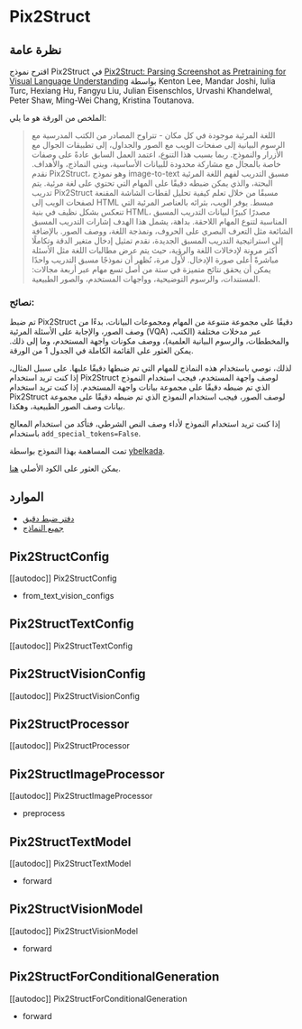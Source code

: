 # Pix2Struct

## نظرة عامة

اقترح نموذج Pix2Struct في [Pix2Struct: Parsing Screenshot as Pretraining for Visual Language Understanding](https://arxiv.org/abs/2210.03347) بواسطة Kenton Lee, Mandar Joshi, Iulia Turc, Hexiang Hu, Fangyu Liu, Julian Eisenschlos, Urvashi Khandelwal, Peter Shaw, Ming-Wei Chang, Kristina Toutanova.

الملخص من الورقة هو ما يلي:

> اللغة المرئية موجودة في كل مكان - تتراوح المصادر من الكتب المدرسية مع الرسوم البيانية إلى صفحات الويب مع الصور والجداول، إلى تطبيقات الجوال مع الأزرار والنموذج. ربما بسبب هذا التنوع، اعتمد العمل السابق عادةً على وصفات خاصة بالمجال مع مشاركة محدودة للبيانات الأساسية، وبنى النماذج، والأهداف. نقدم Pix2Struct، وهو نموذج image-to-text مسبق التدريب لفهم اللغة المرئية البحتة، والذي يمكن ضبطه دقيقًا على المهام التي تحتوي على لغة مرئية. يتم تدريب Pix2Struct مسبقًا من خلال تعلم كيفية تحليل لقطات الشاشة المقنعة لصفحات الويب إلى HTML مبسط. يوفر الويب، بثرائه بالعناصر المرئية التي تنعكس بشكل نظيف في بنية HTML، مصدرًا كبيرًا لبيانات التدريب المسبق المناسبة لتنوع المهام اللاحقة. بداهة، يشمل هذا الهدف إشارات التدريب المسبق الشائعة مثل التعرف البصري على الحروف، ونمذجة اللغة، ووصف الصور. بالإضافة إلى استراتيجية التدريب المسبق الجديدة، نقدم تمثيل إدخال متغير الدقة وتكاملًا أكثر مرونة لإدخالات اللغة والرؤية، حيث يتم عرض مطالبات اللغة مثل الأسئلة مباشرةً أعلى صورة الإدخال. لأول مرة، نُظهر أن نموذجًا مسبق التدريب واحدًا يمكن أن يحقق نتائج متميزة في ستة من أصل تسع مهام عبر أربعة مجالات: المستندات، والرسوم التوضيحية، وواجهات المستخدم، والصور الطبيعية.

### نصائح:

تم ضبط Pix2Struct دقيقًا على مجموعة متنوعة من المهام ومجموعات البيانات، بدءًا من وصف الصور، والإجابة على الأسئلة المرئية (VQA) عبر مدخلات مختلفة (الكتب، والمخططات، والرسوم البيانية العلمية)، ووصف مكونات واجهة المستخدم، وما إلى ذلك. يمكن العثور على القائمة الكاملة في الجدول 1 من الورقة.

لذلك، نوصي باستخدام هذه النماذج للمهام التي تم ضبطها دقيقًا عليها. على سبيل المثال، إذا كنت تريد استخدام Pix2Struct لوصف واجهة المستخدم، فيجب استخدام النموذج الذي تم ضبطه دقيقًا على مجموعة بيانات واجهة المستخدم. إذا كنت تريد استخدام Pix2Struct لوصف الصور، فيجب استخدام النموذج الذي تم ضبطه دقيقًا على مجموعة بيانات وصف الصور الطبيعية، وهكذا.

إذا كنت تريد استخدام النموذج لأداء وصف النص الشرطي، فتأكد من استخدام المعالج باستخدام `add_special_tokens=False`.

تمت المساهمة بهذا النموذج بواسطة [ybelkada](https://huggingface.co/ybelkada).

يمكن العثور على الكود الأصلي [هنا](https://github.com/google-research/pix2struct).

## الموارد

- [دفتر ضبط دقيق](https://github.com/huggingface/notebooks/blob/main/examples/image_captioning_pix2struct.ipynb)
- [جميع النماذج](https://huggingface.co/models?search=pix2struct)

## Pix2StructConfig

[[autodoc]] Pix2StructConfig

- from_text_vision_configs

## Pix2StructTextConfig

[[autodoc]] Pix2StructTextConfig

## Pix2StructVisionConfig

[[autodoc]] Pix2StructVisionConfig

## Pix2StructProcessor

[[autodoc]] Pix2StructProcessor

## Pix2StructImageProcessor

[[autodoc]] Pix2StructImageProcessor

- preprocess

## Pix2StructTextModel

[[autodoc]] Pix2StructTextModel

- forward

## Pix2StructVisionModel

[[autodoc]] Pix2StructVisionModel

- forward

## Pix2StructForConditionalGeneration

[[autodoc]] Pix2StructForConditionalGeneration

- forward